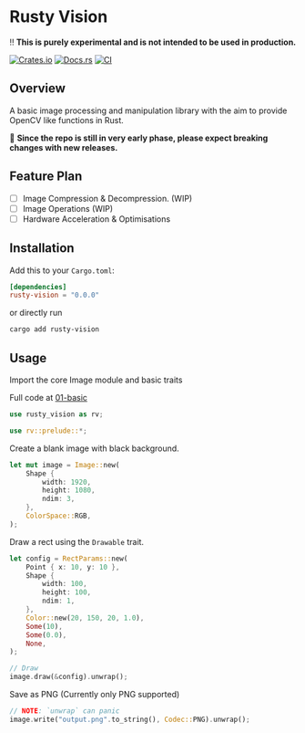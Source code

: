 # Rusty Vision

:bangbang: **This is purely experimental and is not intended to be used in production.**  

[![Crates.io](https://img.shields.io/crates/v/rusty-vision.svg)](https://crates.io/crates/rusty-vision)
[![Docs.rs](https://docs.rs/rusty-vision/badge.svg)](https://docs.rs/rusty-vision)
[![CI](https://github.com/marmikshah/rusty-vision/actions/workflows/ci.yml/badge.svg)](https://github.com/marmikshah/rusty-vision/actions/workflows/ci.yml)

## Overview

A basic image processing and manipulation library with the aim to provide OpenCV like functions in Rust. 

:construction: **Since the repo is still in very early phase, please expect breaking changes with new releases.**

## Feature Plan

- [ ] Image Compression & Decompression. (WIP)
- [ ] Image Operations (WIP)
- [ ] Hardware Acceleration & Optimisations 

## Installation

Add this to your `Cargo.toml`:

```toml
[dependencies]
rusty-vision = "0.0.0"
```

or directly run
```bash
cargo add rusty-vision
```


## Usage

Import the core Image module and basic traits

Full code at [01-basic](./examples/01-basic/)

```rust
use rusty_vision as rv;

use rv::prelude::*;
```

Create a blank image with black background.

```rust
let mut image = Image::new(
    Shape {
        width: 1920,
        height: 1080,
        ndim: 3,
    },
    ColorSpace::RGB,
);
```

Draw a rect using the `Drawable` trait.

```rust
let config = RectParams::new(
    Point { x: 10, y: 10 },
    Shape {
        width: 100,
        height: 100,
        ndim: 1,
    },
    Color::new(20, 150, 20, 1.0),
    Some(10),
    Some(0.0),
    None,
);

// Draw
image.draw(&config).unwrap();
```

Save as PNG (Currently only PNG supported)

```rust
// NOTE: `unwrap` can panic
image.write("output.png".to_string(), Codec::PNG).unwrap();
```
